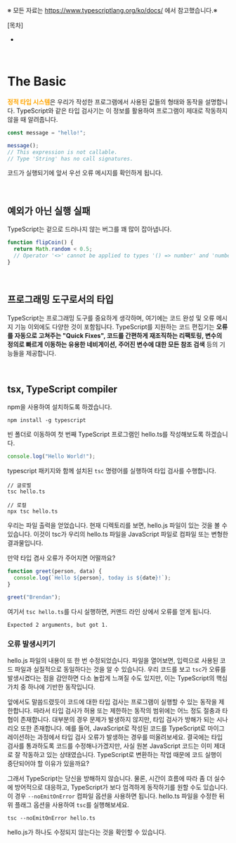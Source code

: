 ※ 모든 자료는 https://www.typescriptlang.org/ko/docs/ 에서 참고했습니다.※

[목차]<br/>

- []() <br/>

<br/>

# The Basic

<b style="color: orange;">정적 타입 시스템</b>은 우리가 작성한 프로그램에서 사용된 값들의 형태와 동작을 설명합니다. TypeScript와 같은 타입 검사기는 이 정보를 활용하여 프로그램이 제대로 작동하지 않을 때 알려줍니다.

```typescript
const message = "hello!";

message();
// This expression is not callable.
// Type 'String' has no call signatures.
```

코드가 실행되기에 앞서 우선 오류 메시지를 확인하게 됩니다.

<br/>

## 예외가 아닌 실행 실패

TypeScript는 겉으로 드러나지 않는 버그를 꽤 많이 잡아냅니다.

```typescript
function flipCoin() {
  return Math.random < 0.5;
  // Operator '<>' cannot be applied to types '() => number' and 'number'.
}
```

<br/>

## 프로그래밍 도구로서의 타입

TypeScript는 프로그래밍 도구를 중요하게 생각하며, 여기에는 코드 완성 및 오류 메시지 기능 이외에도 다양한 것이 포함됩니다. TypeScript를 지원하는 코드 편집기는 <b>오류를 자동으로 고쳐주는 "Quick Fixes", 코드를 간편하게 재조직하는 리팩토링, 변수의 정의로 빠르게 이동하는 유용한 네비게이션, 주어진 변수에 대한 모든 참조 검색</b> 등의 기능들을 제공합니다.

<br/>

## tsx, TypeScript compiler

npm을 사용하여 설치하도록 하겠습니다.

```
npm install -g typescript
```

빈 폴더로 이동하여 첫 번째 TypeScript 프로그램인 hello.ts를 작성해보도록 하겠습니다.

```typescript
console.log("Hello World!");
```

typescript 패키지와 함께 설치된 `tsc` 명령어를 실행하여 타입 검사를 수행합니다.

```
// 글로벌
tsc hello.ts

// 로컬
npx tsc hello.ts
```

우리는 파일 출력을 얻었습니다. 현재 디렉토리를 보면, hello.js 파일이 있는 것을 볼 수 있습니다. 이것이 tsc가 우리의 hello.ts 파일을 JavaScript 파일로 컴파일 또는 변형한 결과물입니다.

만약 타입 겸사 오류가 주어지면 어떨까요?

```typescript
function greet(person, data) {
  console.log(`Hello ${person}, today is ${date}!`);
}

greet("Brendan");
```

여기서 `tsc hello.ts`를 다시 실행하면, 커맨드 라인 상에서 오류를 얻게 됩니다.

```
Expected 2 arguments, but got 1.
```

### 오류 발생시키기

hello.js 파일의 내용이 또 한 번 수정되었습니다. 파일을 열어보면, 입력으로 사용된 코드 파일과 실질적으로 동일하다는 것을 알 수 있습니다. 우리 코드를 보고 `tsc`가 오류를 발생시켰다는 점을 감안하면 다소 놀랍게 느껴질 수도 있지만, 이는 TypeScript의 핵심 가치 중 하나에 기반한 동작입니다.

앞에서도 말씀드렸듯이 코드에 대한 타입 검사는 프로그램이 실행할 수 있는 동작을 제한합니다. 따라서 타입 검사가 허용 또는 제한하는 동작의 범위에는 어느 정도 절충과 타협이 존재합니다. 대부분의 경우 문제가 발생하지 않지만, 타입 검사가 방해가 되는 시나리오 또한 존재합니다. 예를 들어, JavaScript로 작성된 코드를 TypeScript로 마이그레이션하는 과정에서 타입 검사 오류가 발생하는 경우를 떠올려보세요. 결국에는 타입 검사를 통과하도록 코드를 수정해나가겠지만, 사실 원본 JavaScript 코드는 이미 제대로 잘 작동하고 있는 상태였습니다. TypeScript로 변환하는 작업 때문에 코드 실행이 중단되어야 할 이유가 있을까요?

그래서 TypeScript는 당신을 방해하지 않습니다. 물론, 시간이 흐름에 따라 좀 더 실수에 방어적으로 대응하고, TypeScript가 보다 엄격하게 동작하기를 원할 수도 있습니다. 이 경우 `--noEmitOnError` 컴파일 옵션을 사용하면 됩니다. hello.ts 파일을 수정한 뒤 위 플래그 옵션을 사용하여 `tsc`를 실행해보세요.

```
tsc --noEmitOnError hello.ts
```

hello.js가 하나도 수정되지 않는다는 것을 확인할 수 있습니다.
